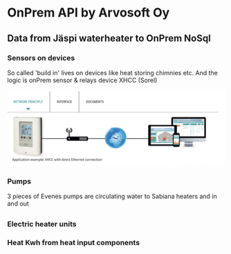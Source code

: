 # OnPrem API by Arvosoft Oy

## Data from Jäspi waterheater to OnPrem NoSql

### Sensors on devices
So called 'build in' lives on devices like heat storing chimnies etc. And the logic is onPrem sensor & relays device XHCC (Sorel)

 ![Step1](./media/Sorel-connect-for-XHCC.png)
### Pumps
3 pieces of Evenes pumps are circulating water to Sabiana heaters and in and out 
##
### Electric heater units

### Heat Kwh from heat input components